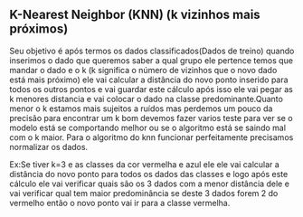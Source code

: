 ## K-Nearest Neighbor (KNN) (k vizinhos mais próximos)
Seu objetivo é após termos os dados classificados(Dados de treino) quando inserimos o dado que queremos saber a qual grupo ele pertence temos que mandar o dado e o k (k significa o número de  vizinhos que o novo dado está mais próximo) ele vai calcular a distância do novo ponto inserido para todos os outros pontos e vai guardar este cálculo após isso ele vai pegar as k menores distancia e vai colocar o dado na classe predominante.Quanto menor o k estamos mais sujeitos a ruídos mas perdemos um pouco da precisão para encontrar um k bom devemos fazer varios teste para ver se o modelo está se comportando melhor ou se o algoritmo está se saindo mal com o k maior.
Para o algoritmo do knn funcionar perfeitamente precisamos normalizar os dados.

Ex:Se  tiver k=3 e as classes da cor vermelha e azul ele ele vai calcular a distância do novo ponto para todos os dados das classes e logo após este cálculo ele vai verificar quais são os 3 dados com a menor distância dele e vai verificar qual tem maior predominância se deste 3 dados forem 2 do vermelho então o novo ponto vai ir para a classe vermelha.

